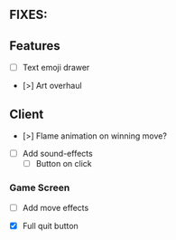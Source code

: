 ## FIXES:

## Features
- [ ] Text emoji drawer
- [>] Art overhaul

## Client
- [>] Flame animation on winning move?

- [ ] Add sound-effects 
    - [ ] Button on click

### Game Screen
- [ ] Add move effects


- [x] Full quit button
